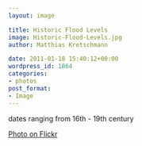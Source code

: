 ```yaml
---
layout: image

title: Historic Flood Levels
image: Historic-Flood-Levels.jpg
author: Matthias Kretschmann

date: 2011-01-18 15:40:12+00:00
wordpress_id: 1864
categories:
- photos
post_format:
- Image
---
```


dates ranging from 16th - 19th century

[Photo on Flickr](http://www.flickr.com/photos/krema/5369397812)
